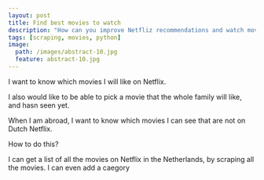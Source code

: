 ```yaml
---
layout: post
title: Find best movies to watch
description: "How can you improve Netfliz recommendations and watch movies you really like?"
tags: [scraping, movies, python]
image:
  path: /images/abstract-10.jpg
  feature: abstract-10.jpg
---
```


I want to know which movies I will like on Netflix.

I also would like to be able to pick a movie that the whole family will like, and hasn seen yet.

When I am abroad, I want to know which movies I can see that are not on Dutch Netflix.

How to do this?

I can get a list of all the movies on Netflix in the Netherlands, by scraping all the movies. I can even add a caegory 
